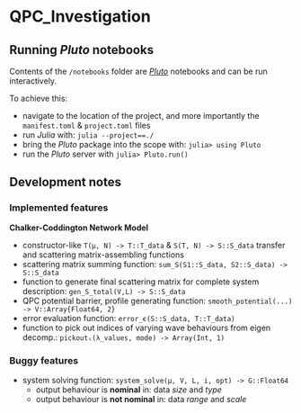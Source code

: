 # QPC_Investigation

## Running *Pluto* notebooks

Contents of the `/notebooks` folder are [*Pluto*](https://juliapackages.com/p/pluto) notebooks and can be run interactively.

To achieve this:
- navigate to the location of the project, and more importantly the `manifest.toml` & `project.toml` files
- run *Julia* with: `julia --project==./`
- bring the *Pluto* package into the scope with: `julia> using Pluto`
- run the *Pluto* server with `julia> Pluto.run()`

## Development notes

### Implemented features

**Chalker-Coddington Network Model**

- constructor-like `T(μ, N) -> T::T_data` & `S(T, N) -> S::S_data` transfer and scattering matrix-assembling functions
- scattering matrix summing function: `sum_S(S1::S_data, S2::S_data) -> S::S_data`
- function to generate final scattering matrix for complete system description: `gen_S_total(V,L) -> S::S_data`
- QPC potential barrier, profile generating function: `smooth_potential(...) -> V::Array{Float64, 2}`
- error evaluation function: `error_ϵ(S::S_data, T::T_data)`
- function to pick out indices of varying wave behaviours from eigen decomp.: `pickoutᵢ(λ_values, mode) -> Array(Int, 1)`

### Buggy features

- system solving function: `system_solve(μ, V, L, i, opt) -> G::Float64`
  - output behaviour is **nominal** in: data *size* and *type*
  - output behaviour is **not nominal** in: data *range* and *scale*
  
